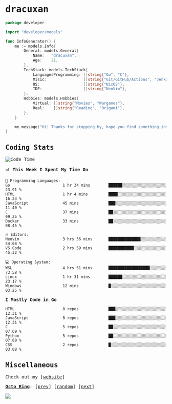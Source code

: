 <!-- Banner -->
<!--
<img src="https://i.imgur.com/mz4ym1F.png" style="max-height:550px"/>
-->


<samp>
	
<!-- Coded Intro -->
	
# dracuxan

```go
package developer

import "developer/models"

func InfoGenerator() {
	me := models.Info{
		General: models.General{
			Name:   "dracuxan",
			Age:    21,
		},
		TechStack: models.TechStack{
			LanguagesProgramming: []string{"Go", "C"},
			Misic:                []string{"Git/GitHub/Actions", "Jenkins", "Docker"},
			OS:     			  []string{"NixOS"},
			IDE:                  []string{"NeoVim"},
		},
		Hobbies: models.Hobbies{
			Virtual: []string{"Movies", "Wargames"},
			Real:    []string{"Reading", "Origami"},
		},		
	}

	me.message("Hi! Thanks for stopping by, hope you find something interesting!") 
}
```

## Coding Stats


<!--START_SECTION:waka-->
![Code Time](http://img.shields.io/badge/Code%20Time-445%20hrs%2041%20mins-blue)

📊 **This Week I Spent My Time On** 

```text
💬 Programming Languages: 
Go                       1 hr 34 mins        ██████░░░░░░░░░░░░░░░░░░░   23.91 % 
HTML                     1 hr 4 mins         ████░░░░░░░░░░░░░░░░░░░░░   16.23 % 
JavaScript               45 mins             ███░░░░░░░░░░░░░░░░░░░░░░   11.40 % 
C                        37 mins             ██░░░░░░░░░░░░░░░░░░░░░░░   09.35 % 
Docker                   33 mins             ██░░░░░░░░░░░░░░░░░░░░░░░   08.45 % 

🔥 Editors: 
Neovim                   3 hrs 36 mins       ██████████████░░░░░░░░░░░   54.68 % 
VS Code                  2 hrs 59 mins       ███████████░░░░░░░░░░░░░░   45.32 % 

💻 Operating System: 
WSL                      4 hrs 51 mins       ██████████████████░░░░░░░   73.58 % 
Linux                    1 hr 31 mins        ██████░░░░░░░░░░░░░░░░░░░   23.17 % 
Windows                  12 mins             █░░░░░░░░░░░░░░░░░░░░░░░░   03.25 % 
```

**I Mostly Code in Go** 

```text
HTML                     8 repos             ███░░░░░░░░░░░░░░░░░░░░░░   12.31 % 
JavaScript               8 repos             ███░░░░░░░░░░░░░░░░░░░░░░   12.31 % 
C                        5 repos             ██░░░░░░░░░░░░░░░░░░░░░░░   07.69 % 
Python                   5 repos             ██░░░░░░░░░░░░░░░░░░░░░░░   07.69 % 
CSS                      2 repos             █░░░░░░░░░░░░░░░░░░░░░░░░   03.08 % 
```




<!--END_SECTION:waka-->

## Miscellaneous

Check out my [[website](https://bynisarg.in/)]

[**Octo Ring**](https://octo-ring.com/):
[[prev](https://octo-ring.com/p/dracuxan/prev)]  [[random](https://octo-ring.com/p/dracuxan/random)]  [[next](https://octo-ring.com/p/dracuxan/next)]

![](https://komarev.com/ghpvc/?username=dracuxan&style=flat-square)

</samp>
